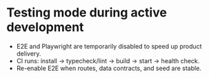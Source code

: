 # Testing mode during active development
- E2E and Playwright are temporarily disabled to speed up product delivery.
- CI runs: install → typecheck/lint → build → start → health check.
- Re-enable E2E when routes, data contracts, and seed are stable.
